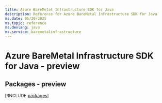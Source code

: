 ```yaml
---
title: Azure BareMetal Infrastructure SDK for Java
description: Reference for Azure BareMetal Infrastructure SDK for Java
ms.date: 05/29/2025
ms.topic: reference
ms.devlang: java
ms.service: baremetalinfrastructure
---
```

# Azure BareMetal Infrastructure SDK for Java - preview
## Packages - preview
[!INCLUDE [packages](baremetal-infrastructure-index.md)]
